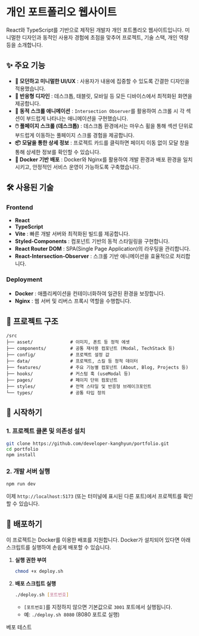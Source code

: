 # 개인 포트폴리오 웹사이트

React와 TypeScript를 기반으로 제작된 개발자 개인 포트폴리오 웹사이트입니다. 미니멀한 디자인과 동적인 사용자 경험에 초점을 맞추어 프로젝트, 기술 스택, 개인 역량 등을 소개합니다.

## ✨ 주요 기능

- **🎨 모던하고 미니멀한 UI/UX** : 사용자가 내용에 집중할 수 있도록 간결한 디자인을 적용했습니다.
- **📱 반응형 디자인** : 데스크톱, 태블릿, 모바일 등 모든 디바이스에서 최적화된 화면을 제공합니다.
- **🚀 동적 스크롤 애니메이션** : `Intersection Observer`를 활용하여 스크롤 시 각 섹션이 부드럽게 나타나는 애니메이션을 구현했습니다.
- **🖱️ 풀페이지 스크롤 (데스크톱)** : 데스크톱 환경에서는 마우스 휠을 통해 섹션 단위로 부드럽게 이동하는 풀페이지 스크롤 경험을 제공합니다.
- **📦 모달을 통한 상세 정보** : 프로젝트 카드를 클릭하면 페이지 이동 없이 모달 창을 통해 상세한 정보를 확인할 수 있습니다.
- **🐳 Docker 기반 배포** : Docker와 Nginx를 활용하여 개발 환경과 배포 환경을 일치시키고, 안정적인 서비스 운영이 가능하도록 구축했습니다.

## 🛠️ 사용된 기술

### Frontend
- **React**
- **TypeScript**
- **Vite** : 빠른 개발 서버와 최적화된 빌드를 제공합니다.
- **Styled-Components** : 컴포넌트 기반의 동적 스타일링을 구현합니다.
- **React Router DOM** : SPA(Single Page Application)의 라우팅을 관리합니다.
- **React-Intersection-Observer** : 스크롤 기반 애니메이션을 효율적으로 처리합니다.

### Deployment
- **Docker** : 애플리케이션을 컨테이너화하여 일관된 환경을 보장합니다.
- **Nginx** : 웹 서버 및 리버스 프록시 역할을 수행합니다.

## 📂 프로젝트 구조

```
/src
├── asset/              # 이미지, 폰트 등 정적 에셋
├── components/         # 공통 재사용 컴포넌트 (Modal, TechStack 등)
├── config/             # 프로젝트 설정 값
├── data/               # 프로젝트, 스킬 등 정적 데이터
├── features/           # 주요 기능별 컴포넌트 (About, Blog, Projects 등)
├── hooks/              # 커스텀 훅 (useModal 등)
├── pages/              # 페이지 단위 컴포넌트
├── styles/             # 전역 스타일 및 반응형 브레이크포인트
└── types/              # 공통 타입 정의
```

## 🚀 시작하기

### 1. 프로젝트 클론 및 의존성 설치
```bash
git clone https://github.com/developer-kanghyun/portfolio.git
cd portfolio
npm install
```

### 2. 개발 서버 실행
```bash
npm run dev
```
이제 `http://localhost:5173` (또는 터미널에 표시된 다른 포트)에서 프로젝트를 확인할 수 있습니다.

## 🐳 배포하기

이 프로젝트는 Docker를 이용한 배포를 지원합니다. Docker가 설치되어 있다면 아래 스크립트를 실행하여 손쉽게 배포할 수 있습니다.

1. **실행 권한 부여**
   ```bash
   chmod +x deploy.sh
   ```

2. **배포 스크립트 실행**
   ```bash
   ./deploy.sh [포트번호]
   ```
   - `[포트번호]`를 지정하지 않으면 기본값으로 `3001` 포트에서 실행됩니다.
   - 예: `./deploy.sh 8080` (8080 포트로 실행)

베포 테스트
